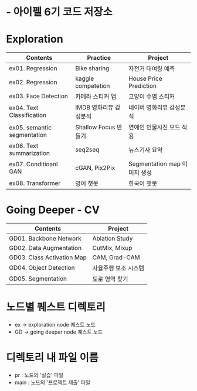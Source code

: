 # - 아이펠 6기 코드 저장소

# Exploration

|Contents|Practice|Project|
|-----|---|---|
|ex01. Regression|Bike sharing|자전거 대여량 예측|
|ex02. Regression|kaggle competetion|House Price Prediction|
|ex03. Face Detection|카메라 스티커 앱|고양이 수염 스티커|
|ex04. Text Classification|IMDB 영화리뷰 감성분석|네이버 영화리뷰 감성분석|
|ex05. semantic segmentation|Shallow Focus 만들기|연애인 인물사진 모드 적용|
|ex06. Text summarization|seq2seq|뉴스기사 요약|
|ex07. Conditioanl GAN|cGAN, Pix2Pix|Segmentation map 이미지 생성
|ex08. Transformer|영어 챗봇|한국어 챗봇|

# Going Deeper - CV
|Contents|Project|
|---|---|
|GD01. Backbone Network|Ablation Study|
|GD02. Data Augmentation|CutMix, Mixup|
|GD03. Class Activation Map|CAM, Grad-CAM|
|GD04. Object Detection|자율주행 보조 시스템|
|GD05. Segmentation|도로 영역 찾기|


# 노드별 퀘스트 디렉토리
- ex -> exploration node 퀘스트 노드  
- GD -> going deeper node 퀘스트 노드

# 디렉토리 내 파일 이름
- pr : 노드의 '실습' 파일
- main : 노드의 '프로젝트 제출' 파일


